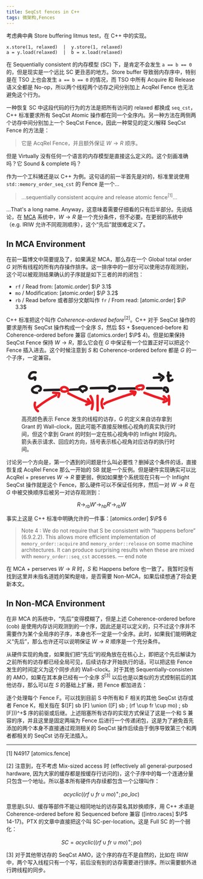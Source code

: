 ```yaml
---
title: SeqCst fences in C++
tags: 微架构,Fences
---
```


考虑典中典 Store buffering litmus test，在 C++ 中的实现。

```
x.store(1, relaxed)  |  y.store(1, relaxed)
a = y.load(relaxed)  |  b = x.load(relaxed)
```

在 Sequentially consistent 的内存模型 (SC) 下，是肯定不会发生 `a == b == 0` 的，但是现实是一个远比 SC 更丑恶的地方。Store buffer 导致弱内存序中，特别是在 TSO 上也会发生 `a == b == 0` 的情况，而 TSO 中所有 Acquire 和 Release 语义全都是 No-op，所以两个线程两个访存之间分别加上 AcqRel Fence 也无法避免这个行为。

一种恢复 SC 中这段代码的行为的方法是把所有访问的 relaxed 都换成 `seq_cst`，C++ 标准要求所有 SeqCst Atomic 操作都在同一个全序内。另一种方法在两侧两个访存中间分别加上一个 SeqCst Fence，因此一种常见的定义/解释 SeqCst Fence 的方法是：

> 它是 AcqRel Fence，并且额外保证 $W \to R$ 顺序。

但是 Virtually 没有任何一个语言的内存模型是直接这么定义的。这个刻画准确吗？它 Sound & complete 吗？

作为一个工科猪还是以 C++ 为例。这句话的前一半首先是对的，标准里说使用 `std::memory_order_seq_cst` 的 Fence 是一个...

> ...sequentially consistent acquire and release atomic fence<sup>[1]</sup>...

...That's a long name. Anyway，这意味着需要仔细看的只有后半部分。先说结论，在 [MCA](/post/mca) 系统中，$W \to R$ 是一个充分条件，但不必要。在更弱的系统中（e.g. IRIW 允许不同观测顺序），这个“先后”就很难定义了。

## In MCA Environment

在前一篇博文中简要提及了，如果满足 MCA，那么存在一个 Global total order $G$ 对所有线程的所有内存操作排序。这一排序中的一部分可以使用访存观测到，这个可以被观测结果确认的子序就是如下三者的并的闭包：

- `rf` / Read from: [atomic.order] $\P 3.1$
- `mo` / Modification: [atomic.order] $\P 3.2$
- `rb` / Read before 或者部分文献叫作 `fr` / From read: [atomic.order] $\P 3.3$

C++ 标准把这个叫作 _Coherence-ordered before_<sup>[2]</sup>。C++ 对于 SeqCst 操作的要求是所有 SeqCst 操作构成一个全序 $S$，然后 $S + $sequenced-before 和 Coherence-ordered before 兼容 ([atomics.order] $\P$ 4)。但是如果保持 SeqCst Fence 保持 $W \to R$，那么它会在 $G$ 中保证有一个位置正好可以把这个 Fence 插入进去。这个时候注意到 $S$ 和 Coherence-ordered before 都是 $G$ 的一个子序，一定兼容。

<figure>
<svg class="inline-svg" xmlns="http://www.w3.org/2000/svg" viewBox="0 0 333.81818182 101.45454545"><defs><style>.cls-1{fill:#231f20;}.cls-2{fill:#ed1c24;}</style></defs><path class="cls-1" d="M32.69598586,52.22019527c-1.38301334-.0123821-2.86089079-.00341099-4.12894488-.27793462-1.1675919-.25277436-2.13185397-.67090319-2.78090367-1.29164451-.07623533-.07291031-.55060832-.60475731-.37685777-.37355586-.17704037-.23557906-.33306296-.50128649-.45819123-.76702518-.12671998-.26911904-.00580825-.03305764.00922281.01380909-.03860572-.12037234-.06867907-.24241798-.10433309-.36340661-.11582415-.39303862.00136787.32717675-.02724791-.0851087-.01196918-.1724475-.01165274-.34420737-.00139331-.51672165.01813381-.3049235.00601267-.03674933-.00501615.01808567.03372986-.16770385.08337223-.33294463.13388999-.49597507.0011042-.00356348.16176441-.37568061.06650555-.17656566-.09848506.2058585.10591671-.16760787.10248513-.16267484.09881484-.14205016.17934791-.29747437.27780832-.44041178-.03117643.04525958-.17267156.20949679.01119614-.017842.2253143-.27858444.48250856-.53494777.74437899-.7785343.74798144-.69575707,1.789463-1.33073585,2.89597554-1.91220463,1.17534199-.61763844,2.45063054-1.14375663,3.81242601-1.30738824.31099036-.03736821,1.081459-.04580153,1.57174038-.00198307.29726871.02656812.0181346.0021175-.0350012-.00732657.16709643.02969881.33420572.0638503.49915587.10422653.32866836.0804509.6599926.17770926.97325267.30626035-.31473832-.12915771.23729386.13263201.32220525.18001381.11029161.06154434.21840587.12687003.32520422.19422675.04309682.02718076.46465225.32388895.25962745.16614771-.079674-.0612993.30839073.28405581.40159339.37927418.03699368.03779375.37393349.41864167.2097712.21362481-.12399905-.15485831.13788413.21147659.16175556.25016739.06518825.10565709.12447689.21358266.1849638.3219664.3424344.61359267-.02044435-.14536678.07838103.19699663.03086269.10691845.05652423.21587464.08836274.32242259.13307052.44532208.01931217-.16302119.00986607.10810106-.00593493.1703446-.05958085.80881632.02230897.33863528-.05140344.29513954-.132037.583845-.23270668.86575278.15081776-.42233869-.15611422.24301714-.24446168.39758718-.01792554.03136198-.23734515.31062187-.06538325.10065143.19149826-.23382489-.24916213.23629574-.24333671.23012697-.03073291.03254428-.30570674.23154273-.08098147.07538364.23122789-.16067769-.15178297.074341-.19476441.09629757-.33772753.17252421.33745764-.18359877.00717978-.0002047-.10260398.05697313-.60974472.1177988-.08436536.05917159-1.34170958.1497217-2.5,1.04184118-2.5,2.5,0,1.23528695,1.14945026,2.65070817,2.5,2.5,2.04215251-.2278843,3.67577246-1.15197574,4.85446336-2.85574942.91059133-1.31624122,1.38434019-3.0455821,1.23745779-4.64125895-.35427175-3.84867916-3.72038253-6.68933394-7.41172068-7.27079987-6.76810669-1.0661238-19.07375367,5.50559237-14.791933,13.73276968,2.30367924,4.42633615,7.56054511,5.03281384,12.00636448,5.07261721,1.35101965.01209566,2.5-1.15767647,2.5-2.5,0-1.36556845-1.14428351-2.48786229-2.5-2.5h0Z"/><path class="cls-1" d="M47.72306277,51.75668575c10.542117-.41197666,21.09059019-.63528841,31.64069739-.66983527,3.21677299-.01053349,3.22301127-5.01055391,0-5-10.55010721.03454686-21.09858039.25785861-31.64069739.66983527-3.2069467.12532466-3.22310496,5.12595611,0,5h0Z"/><path class="cls-2" d="M91.85900578,49.73371439c-1.23261258.10980078-2.47395992.21706211-3.7114164.12426726-.13537282-.01015139-.27236668-.01873319-.40694183-.0370577.12663565.01724342.34821361.07302557-.13900776-.03648799-.26530094-.05963214-.52508528-.12898179-.78660506-.203085.00147923.00041915-.42066907-.14445136-.19014446-.05451911.23720713.09253924-.18795718-.09422977-.23652403-.12041951-.11739767-.06330686-.67879234-.43654143-.34945875-.17962942-.21173816-.16517621-.39223957-.36132175-.58207646-.54971099-.19551797-.19402701-.00284583.02527453.02989101.06826603-.06789063-.08915706-.12901335-.18475028-.18870502-.27946649-.09320446-.14789287-.31383458-.73392153-.18306304-.29616252-.02832537-.09481944-.04897017-.22569202-.09243752-.31328172-.13287788-.26775805-.0203134.32196063-.0129013.02363801.00247913-.09978026.00612132-.22674335-.0069069-.32549875.04549515.34485845-.04783023.22103835.00043085.00916697-.00359965.01580285.12119537-.40202439.04807175-.20605088-.07130031.19108699.10312931-.19456257.09850208-.18652278.06191095-.10757011.12582847-.2138318.19380373-.3176489.0441269-.06739403.32157542-.39390929.11163687-.16444441-.16568016.18109003.27971512-.26343395.36281081-.3500042.07066099-.07361561.36503547-.30365824-.03270345-.0017595.08172306-.06203087.16687645-.11999763.25207734-.1770769.17133398-.11478307.34794855-.22061441.52958757-.31825892.16363891-.08796811.71221708-.28175105.25305063-.13248071.23272686-.07565713.46111904-.15761199.69823643-.21976576.23868925-.06256579.47874731-.10451675.72023039-.15249574-.44034079.08748897-.03667685.01154025.17530047.00035076.24637085-.01300501.49327565-.01323323.73971602-.0027729.20462017.00868524.76376625.11733448.27885073.0080457.47880334.10791124.94596118.20799443,1.40964042.37404739.05879076.02105417.50968042.21047668.24988642.09290644-.23609089-.10684335.11576968.06100943.13127543.06907245.24495633.12737775.4888856.25368605.72627991.39501623.23817488.14179488.46683783.29555258.69635756.45052704.36663997.24755969-.08846662-.09863818.25130459.18672807.42874923.36009691.83854082.73969139,1.22444202,1.14553097.22080372.232212.43424601.47170206.6404799.7169413.07729226.09191067.15306312.1850642.22848011.27850934.27354614.33893635-.31920164-.45708818.11890828.15954114.07177119.10101624.14561085.20038609.21423872.30361685.17026156.2561092.14752393.52345725.13345339.0570066-.01088429-.36082366-.04102251-.6015973.11436562-.97044407.18447054-.19457246.21331499-.22582593.08653335-.09376042-.10092249.09662925-.09761872.10110628.00991132.01343111.23207124-.19522653-.10323347.04761265-.10459724.04998327.06553665-.11392127.33119283-.08720741-.00242464-.00819993-.32585443.07716903-.65113201.13732972-.98204879.18773757-.81961711.12485052-1.5128721.33528881-2.28196612.66002956-1.20964447.5107579-1.56321987,2.38692818-.89687884,3.42047458.81132964,1.25843495,2.12612018,1.4434045,3.42047458.89687884-.36036536.15215996.049892.01933324.10417536.01362484.20266494-.02131208.40916133-.08223007.61163987-.11441546.37032169-.05886524.746148-.0977417,1.11178426-.18311199.90773897-.21194269,1.80282062-.66802996,2.47228892-1.32502487,1.67083207-1.63970149,1.48150462-3.8538417.16435995-5.62377102-1.92941334-2.59267285-4.41099304-4.80390041-7.56374385-5.74825545-2.76178575-.82724784-6.10033126-.45107717-8.45926586,1.27248067-1.41794952,1.03602619-2.6529931,2.4678259-3.07992122,4.21458604-.40925846,1.6744654-.06432033,3.52568474.9231653,4.94204063,1.15881164,1.66208969,2.80221678,2.82849054,4.77209532,3.33700448,1.96327543.50680938,3.98574997.39795938,5.98200122.22013389,1.29906094-.11571998,2.56418697-1.06693908,2.5-2.5-.05621405-1.25505454-1.10502901-2.62426362-2.5-2.5h0Z"/><path class="cls-1" d="M101.9980981,51.02648585c5.43887666-.53974709,10.89992668-.80286929,16.3654993-.78851637,1.30779651.00343435,2.56036171-1.15234323,2.5-2.5-.06080017-1.35744591-1.09839871-2.49631931-2.5-2.5-5.4655741-.01435292-10.92662411.24876942-16.3654993.78851637-1.29745092.12875735-2.56460646,1.05757357-2.5,2.5.05570978,1.24379609,1.10632794,2.63830621,2.5,2.5h0Z"/><path class="cls-1" d="M129.15062465,50.771595c.22211143.17127687-.26058312-.20872918-.32548622-.26069565-.20615114-.16506064-.41102545-.33174691-.61456936-.50001213-.47493609-.3926191-.94274286-.79393298-1.40304597-1.20360937-.82199101-.73158383-1.62004346-1.49005272-2.39264763-2.27360414-.17858503-.18111546-.35800925-.36187725-.5297582-.54953312-.0813295-.08886202-.17246387-.17781473-.24335276-.27542289.13359429.18394833.02299189.06368962.04104542.00972038.02674642-.07995575-.07891048-.14394624.01265595.06011507-.02891923-.06444826-.04067212-.3783314-.03271636-.10678833.00962504.32851861.03629096-.11547248.02630068-.11351342.00784353-.00153809-.11130325.40532491.03108532-.00218793.17024142-.48722706.05172681-.11047181.00843225-.03723828.05787468-.09789606.12198387-.19519079.17729928-.29413305.13674556-.24459574-.00332963.02178767-.04217469.0579414.08236267-.07665628.1561631-.16279015.23811972-.24023002.08169682-.07719439.16522282-.15384536.25315861-.22399489-.0543876.04338694-.28280261.16861031-.04981119.05733056.23597523-.11270486.45384351-.28002718.68838723-.40047166.12526797-.06432845.61794384-.28622386.23313366-.1251574.23855159-.09984835.48281248-.1886949.72745752-.27234853.53152799-.18175003,1.07476543-.32972385,1.62597783-.43814332.05438016-.01069618.57986856-.09900667.3056667-.05982744-.24306257.0347299.17576237-.01617184.18050428-.0165333.25714338-.01960113.51415874-.03601309.77214012-.03882012.25795801-.00280678.51461111.00959029.77207719.02290904.00448064.00023178.42496245.04111217.18038541.01076382-.21201956-.02630846.20938038.0406306.24880509.04864861.43704808.08888474.85057932.22787194,1.27181907.37027779.27099302.0916129-.05085614-.01686877-.08837338-.03680461.0973368.05172267.19868534.09629261.29651481.14727048.22878443.11921708.44491891.25523185.66447639.39004537.02472261.01518027.32877627.2202478.10351727.06065164-.24270234-.17195478.11986721.10283342.17237161.14951168.16369795.14553324.31984396.29860305.46804867.45989723.07416195.08071195.14510871.16365238.21651117.24680167-.03791757-.0441556-.1859021-.30421318-.06155192-.06748016.05475208.10423488.13290105.20816829.19744169.30701244.05914294.09057757.19131879.33991494.08403496.09179138.04962955.11478208.0629171.2513592.11502435.3630494.13570732.29088426.0147015-.23429444.01231115.08412077-.002472.32929126.02104825-.0694217.03517333-.11776303-.03949334.13516108-.06846461.27119018-.11870705.40337719.19770521-.5201591-.2577713.24386449-.09042034.06060909.20871995-.22855595-.5287691.45523897-.07722403.10000315-.23920532.18818564-.51791185.33098626-.78983672.4652283.33866199-.16718837-.30093603.1006918-.42586369.13923088-.58639022.18089621-1.18806353.30511303-1.78845177.42917062-1.28278416.26506034-2.14311394,1.84847792-1.74609855,3.07529661.43937264,1.35770701,1.70094083,2.03008024,3.07529661,1.74609855,1.44937343-.29948251,2.97243092-.66712802,4.19854986-1.53767155,1.48713994-1.05586824,2.5673428-2.56825935,2.70910771-4.42493183.26050283-3.41176412-2.73601906-6.10996984-5.62737203-7.27382313-2.83150186-1.13976149-6.16163908-.82928208-8.94851138.29098609-1.60949008.64698354-3.06319331,1.47182334-4.10794094,2.89594227-.99316998,1.35381229-1.4372696,3.28358025-.84030553,4.89579688.6371902,1.72085505,2.13319427,2.99846433,3.44446317,4.22178932,1.34903774,1.25856075,2.77298972,2.42059235,4.23332985,3.546705,1.04006447.80202532,2.84474293.19280877,3.42047458-.89687884.70058664-1.32600071.21348352-2.56424043-.89687884-3.42047458h0Z"/><path class="cls-1" d="M144.54045366,47.65878135c11.72140841-.50897927,23.45604478-.63695134,35.18576512-.38371837,3.21875384.06948969,3.21808674-4.93052472,0-5-11.72972072-.25323297-23.46435709-.12526088-35.18576512.38371837-3.20519852.13917949-3.22255524,5.13993317,0,5h0Z"/><path class="cls-1" d="M184.1690338,45.04305376l1.12858347.4812888.17901894.23414723c-.01681689.00563791-.13646609-.23267813-.15822481-.26773413-.23577657-.37986536.10771213.13768856.07188966.17408302-.00003659.00003717-.07150935-.25800146-.08328964-.29366542-.13315613-.40312028.05993026.15268663.01726841.21144121.01578987-.02174606-.01390133-.25580176-.01409521-.30779014.00001405.003768.02652256-.29332616.01197516-.31013418-.05961336.3793624-.07238709.4715532-.03832121.27657242.01291767-.07781822.02875305-.15505744.04750612-.23171768.04752411-.20161069.15768294-.40534409.19174655-.60645185-.01376357.08125856-.26723628.5061711-.05142997.16017418.05653643-.09064346.10299031-.18815079.15904361-.27932484.04430695-.07206791.15839294-.19638879.17822508-.267501-.02008143.07200607-.38598439.42090716-.08961614.13101959.07623764-.07457055.14500834-.15554911.22216024-.22967679.07120905-.06841778.43202589-.29588852.1235214-.12002453-.31271166.1782623.04113495-.01344213.11972721-.06234668.10537364-.06556944.21269048-.12717177.32232039-.18534091.07551312-.04006693.43470004-.22633615.12036601-.07208578-.31078888.15251069.0478556-.01331518.13342653-.04262508.26503373-.09077981.53548299-.16383168.80956953-.22161277.05008533-.01055865.36529395-.05581943.36980718-.06779574-.03033462.08049589-.55182982.05553852-.00715914.01267531.50664027-.03987038,1.01570429-.03668273,1.52247184-.00070115.12645094.00897829.25265346.02006215.37875195.03307871l.09436971.00975397c.24204514.02926965.25056495.02985202.02555943.00174712l-.16237039-.02059217c.07714586.01211761.15404233.02562992.23068941.04053695.12897729.02624714.25811751.05115749.38624097.08148048.20737219.04907879.41324286.10531135.61633606.16988997.08722499.02773539.54597742.25115088.60337723.21804364-.10788209.06222457-.47735759-.22368056-.16060818-.05671818.09327495.04916633.18817082.09455334.28057096.14539624.14156785.07789729.50880261.41715089.65344446.41692738-.06507114.00010055-.43925687-.40028581-.15453281-.10393526.06864259.07144555.14525179.13518293.21414159.20673041.03909805.0406064.1611716.20899874.19621902.21910267-.0670877-.01934091-.31761141-.50665255-.13356696-.15404023.04293328.08225623.09670103.17239963.14465077.25018705.17138109.27802639-.15367737.00567448-.07927528-.19847868-.0086099.02362484.0836887.2822612.08342273.28149107.14330283.41494495.00388764-.46088556-.01028261-.12911791-.00493595.11556512-.00542799.24007117.00036103.3555386.01685962.3362809.12815075-.45891207.01533307-.14369095-.03797359.10610108-.07157112.2275763-.094515.33795777-.06766859.32554902.2203484-.39578242.05011118-.10602972-.1205836.20523962-.24883565.41449223-.36537046.62168755-.16723543.29733949.29124387-.32071336.05817922-.06775009-.10426266.11316442-.20063494.23364303-.30694765.34526283-.16956808.17803286-.3479105.3480087-.53310011.50970796-.06989231.06102683-.1888302.1874545-.27901302.23388798.40909921-.21063764.1580512-.11717647.03847853-.03213564-.47879005.34051849-.96800046.66107816-1.48086185.94835546-.54225403.30374147-1.10206946.56672046-1.66838317.82165879-.33219541.14954493.39491235-.15097157.05273821-.02450052-.15396292.05690627-.30535233.12135047-.45888151.1796109-.3079737.1168682-.61817432.22782079-.92992824.33417694-1.18696731.40493884-2.3966089.73861709-3.60764739,1.06273048-1.26311408.33805052-2.159809,1.79688845-1.74609855,3.07529661.41962858,1.29669581,1.7215784,2.1083977,3.07529661,1.74609855,2.85482088-.76404317,5.77301315-1.61865621,8.31222413-3.1737549,2.8187299-1.72628553,5.46024023-4.5039973,4.73131223-8.07872675-.58412583-2.86460639-3.56632397-4.64837715-6.25130445-5.12824091-3.07482621-.54953758-6.68377408-.26561404-8.9818391,2.10835131-1.22006218,1.2603583-1.98921378,3.01464615-1.98262219,4.77992204.00775528,2.07692121,1.37398035,4.99274506,3.85884917,4.76822943,1.29886602-.11735659,2.56423962-1.06576364,2.5-2.5-.05615078-1.25364195-1.10518576-2.62602581-2.5-2.5h0Z"/><path class="cls-1" d="M203.17790087,48.77785694c11.266269-.50897728,22.54582957-.64870038,33.82124946-.41895336,3.21874954.06558497,3.2184192-4.93442176,0-5-11.27541978-.22974702-22.55498035-.09002392-33.82124946.41895336-3.20445877.14476813-3.22229899,5.1455741,0,5h0Z"/><path class="cls-2" d="M245.83767931,45.18478867c-.20238015.06200967-.40482717.11322117-.61095195.1608954-.46729678.10808023.30955487.0120719-.1700705.01288156-.21111874.00035639-.42028883.00072608-.63142652-.00525835-.04886955-.00138514-.39812346-.0433848-.08663408-.00056064.31949827.04392523-.12946811-.03323454-.18662908-.04618866-.20415566-.04626682-.40463276-.13225342-.60839715-.17225055-.26101449-.05123482.05639962.03887511.10642417.06066572-.09646937-.04202189-.19101875-.08906969-.28465862-.13696115-.22008189-.11255937-.41821268-.2557212-.63290818-.37584082.03308521.01851079.29441756.26275915.08811524.07165538-.10315447-.09555495-.21133785-.18441977-.31148313-.28357189-.07777758-.07700624-.14962897-.15862703-.2257047-.23720033.04311012.04452542.17443397.29663741.05066873.05765296-.05483272-.10587922-.29531867-.59982257-.23369468-.39921693.08063765.26250116.00832351-.09292449-.01409188-.12017362.03058612.03718181.00173956.41977193.02085307.13115571.0198375-.29954846-.03081825.11223297-.03988005.13671746.08727448-.23581093.09156627-.1956151-.00815049.00294558-.02593819.05164933-.26794589.26516396-.06323416.09489995.21599072-.17964504-.07476667.02201286-.10184245.04404249.16589895-.13498015.36530115-.24182354.55176349-.34515306.20071941-.11123019.40782375-.21167054.61508398-.30999528.11575174-.0549129.23251292-.10754626.34912741-.16057135.38823095-.17653022-.28566657.11038588.11021782-.04816346.99104068-.39690588,2.01566312-.70873086,3.05915624-.93399325.29219193-.06307646.58597535-.11856961.88081375-.16771835.12631652-.02105661.25280139-.04193057.37961862-.05979864-.05514338.0077695-.32589578.03904087-.02934041.00779809.55235061-.05819137,1.10539962-.09981659,1.66081695-.11293626.51211913-.01209691,1.02505467-.00346025,1.53643732.02668685.13686203.00806831.72757342.06953961.30304761.00396618.1175708.01816031.2343638.04164129.35008146.06901724.04865848.0115114.49216081.09614048.26092393.06116598-.19031312-.0287848.01218173.01889526.0758535.05723768-.00630582-.00379729-.36314483-.30251453-.15260497-.12070737.0652668.05635974.11917556.13567548.18756047.18672534-.00139426-.00104082-.29473578-.38057276-.12486715-.1543339.01501732.02000075.14632286.21091124.13519514.22935337-.01621669.02687616-.13648984-.48236788-.07320128-.18638677.03174505.14846181.2157197.4665336.16146893.61538911-.00752899.02065835.01580862-.50197831-.0411327-.20675146-.01689777.08761082-.01724395.28264799.00025608.3700711.05625565.28103057.04121923-.20647899.04180306-.20408472.02953849.12113622-.07481188.33520364-.10397507.44943207-.02270281.08892397-.05614268.17514279-.08669827.26154696.08227611-.23265791.12496066-.2516677-.01698551-.02948273-.05647881.08840493-.12939966.18842954-.17405271.28276549-.14099876.29788005.2224312-.21244692-.00891587.02293505-.18221104.18538896-.35671506.37537259-.54420205.55628079-.01741594.01680482-.29653526.26381592-.09237085.09130468.19581951-.16546011-.16011543.11314843-.19997057.14038847-.46808997.31992837-.96575612.58786477-1.47655088.83253406-1.18259062.56645767-1.58697471,2.35008257-.89687884,3.42047458.78308487,1.21462513,2.15555227,1.50277317,3.42047458.89687884,2.71463265-1.30030161,5.14518383-3.71015249,5.14254353-6.90613031-.00122652-1.48465547-.53570806-3.01345297-1.58747035-4.0813454-1.27692453-1.29650784-3.01298526-1.59334765-4.75518611-1.6714804-3.0219483-.13552578-6.12590649.41397142-8.91626288,1.57785386-1.5309826.63858644-3.22441763,1.36202477-4.09385422,2.87668873-.93189809,1.62347947-.76584203,3.63274266.21253084,5.20137324,1.88124885,3.01621656,5.86153385,4.31305638,9.21264043,3.28627085,1.24886117-.38265347,2.17016307-1.76489331,1.74609855-3.07529661-.40737887-1.25884293-1.73615861-2.15641302-3.07529661-1.74609855h0Z"/><path class="cls-1" d="M261.81818182,47.77272727h30.54545455c3.2172614,0,3.22259025-5,0-5h-30.54545455c-3.2172614,0-3.22259025,5,0,5h0Z"/><path class="cls-1" d="M296.79367903,48.05243384c-.14279266.32852065.29982605-.31379225.3938848-.3906452.10309227-.10814706.22597712-.1844563.36865455-.22892772.23775165-.08741361.26938285-.11192627.09489361-.07353796l.66459903-.08930242c-.07112377.00774283-.14220217.00734803-.2132352-.00118442l.66459903.08930242c-.23911207-.05206733-.1464698-.00244856.27792682.14885629-.2159456-.13451536-.14672957-.07863347.20764811.16764568-.17030846-.18869044-.11906614-.11900855.15372696.20904565-.0462328-.07184867-.0885596-.14592899-.1269804-.22224096-.22653558-.3772325.21096863.64912366.03913929.05087988-.04229545-.14725652-.07128571-.29641028-.09556408-.44751622l.08930242.66459903c-.04369673-.34482496-.0418686-.6843852.00175067-1.0289982l-.08930242.66459903c.02690022-.17098952.06046268-.33994239.10749395-.50665769.02088334-.07402675.043895-.14724629.06910891-.21991214.14125537-.4070945-.03521986.16948075-.10074111.2234775.0974125-.08027865.18110915-.34472136.25069458-.45241406.05302114-.08205727.23284009-.31800832-.02954112.01914809-.28438435.36543015-.03423069.05201036.0242946-.01102223.10356539-.11154144.23157231-.20218801.33289463-.31382531-.39343612.43348934-.38568763.28577589-.1803935.15609954.06610032-.04175301.13349055-.08077823.20244407-.11762371.39884584-.21312422-.12980706.09871974-.21020786.07504837.0407112.01198607.18423516-.06484415.22828641-.07836317.19248659-.05907282.38864607-.09746547.58748349-.12704466l-.66459903.08930242c.36417968-.0424485.7232213-.03907555,1.08697619.00490829l-.66459903-.08930242c.26404411.03937845.52236954.09500147.77691456.17604134.25089059.07987641.51284857.3175454-.07825197-.05327493.103093.06467425.22537382.1069804.33239506.16575851.10848747.05958338.21504661.12316595.31870211.19081813.21932833.14314762.3076156.34578733-.10661877-.09949273.18534212.19923298.40390155.36140759.58393081.57007207.35413706.41046564-.19639368-.29572339-.06288879-.08451014.08307184.13142495.17300653.25752686.25158491.39207996.06715119.11498586.13023851.23239883.18942654.3516706.09100488.18338699.17814735.58522754-.03575662-.10911295.17461908.56682025.34694939,1.10226675.43018429,1.69359734l-.08930242-.66459903c.08379448.67888138.09195397,1.35970481.01718124,2.03987995l.08930242-.66459903c-.02013034.14237764-.05207963.27846202-.07710547.41962246-.06198656.19235208-.0504584.18157364.03458448-.03233532.09726737-.20887602.09938969-.22353125.00636696-.0439657-.19145653.34510867.33615912-.40451678.14763967-.19289335-.32059551.35988605.35886654-.20186808.15886985-.11441529-.07824635.03421488-.17628124.08454955-.24735183.13423935.4463332-.31205885.45892191-.1781537.16329964-.09161866-.23061103.06750484-.4670577.10859666-.70458207.14232585l.66459903-.08930242c-.27818147.03426883-.55640846.05483209-.8362967.06864585-1.30413904.06436523-2.56253643,1.10378973-2.5,2.5.05819514,1.29928512,1.1010213,2.56904601,2.5,2.5,1.20244256-.05934605,2.49390081-.20728852,3.53133279-.87651124,1.45902964-.94118535,2.00208839-2.40498528,2.10641022-4.07699127.15277142-2.44852628-.61255909-4.94512798-2.24573814-6.78748542-1.64457367-1.85521149-4.35990732-2.68965775-6.76080517-2.12535526-1.11547815.26217987-2.22325143.92087234-2.96207659,1.79982651-.91523956,1.08882815-1.39637323,2.29629796-1.55346452,3.70252193-.16391479,1.46730549.33193842,2.99587838,1.28524613,4.11056157.65050864.76062644,1.67070698,1.2204746,2.67031714,1.20474974,1.10475419-.01737888,2.38717912-.63501075,2.84866625-1.69674636.27824153-.64014556.44544802-1.22399329.25202087-1.9263969-.15969159-.57989764-.60807206-1.20833377-1.14889971-1.49407768-.58020013-.30654619-1.28307569-.46020846-1.9263969-.25202087-.57671455.18663275-1.24118359.56707055-1.49407768,1.14889971h0Z"/><path class="cls-1" d="M30.35031904,10.00755918c-2.82212636-.48317056-5.89184194-.96697604-8.67650894-.01497981-3.06327467,1.04724404-5.17891902,3.63509074-6.56983378,6.47104523-.75151943,1.5322829-1.50437149,3.27534433-1.52678397,5.0119019-.01937397,1.5011284.62536495,2.96394989,1.68407413,4.01636748,2.13158027,2.11891291,5.35306304,2.5011965,8.13435336,1.67316053,1.6385754-.4878309,3.14498257-1.32097168,4.71184369-1.98756423-.31626896.13455087.1133094-.0329611.13126506-.05045858.56101674-.14533002.28982644-.37188217-.81357089-.67965643-.72066966-.059966-1.06450677-.35256274-1.03151131-.87779022-.1011444.28170125.00503342.84577087-.0148051,1.15447217-.00877853.13660001-.01955122.27298164-.03252772.40925767-.07717673.81049068.09970014-.37832029-.0672035.4186701-.09387634.44827385-.20098738.88785868-.33251802,1.32682959-.37529568,1.25251338.44996759,2.78007939,1.74609855,3.07529661,1.34604023.30658496,2.67340849-.40483544,3.07529661-1.74609855.42264741-1.41054526.69614542-2.9637946.6349559-4.44138648-.08739307-2.11034983-1.47585833-3.93590285-3.76114015-3.62882869-1.41796069.1905319-2.80191652,1.07235854-4.09971329,1.65493874-.04141039.0185891-.53592511.23274972-.30451343.13611096.20082944-.08386745-.19673102.07673121-.18658634.07287617-.32494895.12348276-.65130314.24245282-.98456812.341936-.29129505.0869547-.58593701.15250302-.88197303.21959167-.40973554.09285561.26216763-.01102886-.07715115.0206693-.16333676.01525844-.32721323.02272628-.49131218.0221278-.09954932-.00036306-.19862557-.00755205-.29801178-.01042826-.09489309-.00274618-.49867868-.08646468-.16451125-.00997792.32423072.07421237-.01400457-.01107658-.06268881-.02521278-.12829542-.03725252-.25994165-.06263909-.38818261-.10091192-.12832497-.03829791-.25235779-.08359857-.37845504-.12776827.09465943.03315757.44091242.23385615.05499661.01147326-.17277969-.0995638-.71166558-.47870637-.30216847-.13482659-.16605422-.13944588-.30266875-.32439322-.47004745-.45679287-.27233267-.21542018.30742263.29983669.06481032.06044891-.06201004-.06118587-.08640931-.16842195-.13373298-.24026214.24136867.36641223.10623449.27298364.05495569.08044147-.05914625-.22208295.03452398-.29197861-.00767143.10318761.01993522-.18669631-.01927864-.36838567.00709358-.55893554-.03614061.26113036.04614132-.10202821.06447239-.16334033.10514904-.35169309.21017086-.70031473.33573919-1.04553593.04568762-.12560759.09361173-.25036226.14223469-.37485131.16035422-.41055382-.12153839.26027855.05903719-.14178971.29205777-.65029366.62806829-1.28054862,1.00343877-1.88653687.16422044-.26511316.33557786-.52575453.51485231-.78095611.10209251-.14533119.20507267-.29263477.31449098-.43228115-.03683875.04701588-.16664795.2090177.01497808-.00622884.19660368-.23299668.39895616-.4610511.61667153-.67470274.12247272-.12018672.25069569-.2431097.38399225-.35233953-.22957954.1881289.11208892-.07282586.1992824-.12797297.13198965-.08347926.26660271-.16154977.40451647-.2348265.08451281-.04490359.55872979-.23975649.13993241-.08274159.28857487-.10819207.58321792-.19913673.88277809-.27171601.1703148-.04126492.94181322-.14378094.48652307-.10640436.35684539-.02929486.71049728-.05559463,1.06888365-.0600096.68828537-.00847901,1.37618582.03693813,2.06023025.11088067.1621089.01752334.32415344.03678175.48585845.05758266-.26926087-.03463636-.11964268-.016139.06056466.01204922.39725252.06213864.79393758.12633663,1.19027234.19419231,1.28416645.21985955,2.75510417-.34031562,3.07529661-1.74609855.27606805-1.21205783-.36774707-2.83931184-1.74609855-3.07529661h0Z"/><path class="cls-2" d="M96.5370648,58.00706031c14.14030874,7.34166633,28.67438881,13.90734586,43.5179811,19.69595596,1.25827803.4906953,2.74382117-.53973032,3.07529661-1.74609855.3889322-1.41547574-.48322463-2.58280904-1.74609855-3.07529661-14.44203409-5.63201298-28.56625206-12.04909023-42.32358342-19.19191422-2.85204602-1.48078593-5.38347181,2.83250213-2.52359574,4.31735343h0Z"/><path class="cls-2" d="M136.46662457,69.30790065c1.95363442,2.847267,4.01732976,5.61579818,6.16670791,8.3181769l.50596908-3.92644367c-.73433712.38180468-1.47629102.74818605-2.22803435,1.09454704-.35952998.16565117-.72148587.32547066-1.08415225.4840821-.6582181.28787041.46694394-.18733593-.19838795.08368672-.19994823.08144882-.39976054.16306954-.60043653.242721-1.5388404.61078997-3.10788756,1.14057358-4.69879197,1.59838855-1.25586798.36140145-2.16521497,1.78018345-1.74609855,3.07529661.41323412,1.27693627,1.72902057,2.13351675,3.07529661,1.74609855,3.45580622-.99447824,6.8139204-2.34874133,10.00420074-4.00746714.68744694-.35742501,1.09426382-1.08747094,1.19355092-1.8263772.11343513-.84419754-.17245693-1.45240817-.68758184-2.10006647-.25204444-.31689143-.50313586-.63452564-.75257248-.9534753-.11337966-.14497632-.22625275-.29034351-.33927934-.43559442.32414969.416566-.12099444-.15841087-.14815549-.19391007-.46971165-.61390814-.93401935-1.23195208-1.39304693-1.85388824-.93996101-1.27355254-1.8563082-2.56421277-2.75183414-3.86937071-.73845105-1.07623375-2.22889746-1.66510436-3.42047458-.89687884-1.07068871.69028716-1.68817626,2.26722144-.89687884,3.42047458h0Z"/><path class="cls-2" d="M174.22311304,79.87988872c2.63101377-2.55431661,6.75100212-3.6017601,10.08848874-4.89473001,3.97741013-1.54088158,7.97059121-3.04105489,11.97873014-4.50014169,8.01627405-2.9181722,16.09232361-5.67217613,24.22135954-8.25967589,4.60141087-1.46464472,9.22014143-2.87409285,13.85374171-4.23340736,3.08103929-.9038547,1.76982126-5.7305245-1.32919806-4.82139517-16.83591727,4.93899024-33.46543662,10.57401855-49.82869496,16.90600522-4.27006229,1.65235902-9.15846552,3.00430705-12.51996102,6.26781099-2.31284559,2.24542341,1.22460702,5.77909454,3.53553391,3.53553391h0Z"/><path class="cls-2" d="M227.72676418,54.04477399c1.47243739.01011554,2.94307036.08871417,4.40744148.24416097.15910997.01688994.31810764.03481531.47701835.05348088.07583864.00890797.72332056.08751933.33445297.03918946-.38731161-.04813648.16030586.02326832.23821513.03468529.18997268.02783894.37977247.05689823.56935624.08727638.7179464.11504088,1.43670944.24078597,2.14646789.39937386.0622608.01391151.2894528.11455651.34840108.08845125-.34924254-.16728314-.43943912-.20589635-.27058974-.11583963.16504138.09381278.08947056.03307736-.22671243-.18220626-.15928972-.15231258-.585857-.7613557-.43928014-1.01978011-.0340822.06008911-.00445235.57848841.01492824.09807191.01765248-.43757906-.03480728.05323315-.07041182.17001702-.0377447.12380366-.08125781.24557452-.12529945.36724536-.05819513.16077168-.12198083.31925062-.18279721.47899157-.21123647.55483592.23718672-.50545336-.01409938.03243121-.55782746,1.19404449-1.20663351,2.31953185-2.00128506,3.37300022-.36433471.48299798-.40457982,1.37240043-.25202087,1.9263969.15969159.57989764.60807206,1.20833377,1.14889971,1.49407768.58020013.30654619,1.28307569.46020846,1.9263969.25202087.65927884-.21335169,1.07991483-.59984464,1.49407768-1.14889971,1.03236301-1.3686021,1.80993673-2.8567199,2.45527869-4.4414242.32411645-.79590164.58598486-1.58754808.60772817-2.46038855.03262656-1.30972611-.65603603-2.61638255-1.81180729-3.25690734-.81866495-.45370153-1.75406675-.58630934-2.66142313-.74797706-.97613173-.17392173-1.95869882-.31122642-2.94253724-.43337004-1.7155995-.21299182-3.4418528-.32020295-5.17039878-.33207793-1.30794357-.00898548-2.56018387,1.15631369-2.5,2.5.06101304,1.36219848,1.09831737,2.49037054,2.5,2.5h0Z"/><path class="cls-1" d="M275.99695758,25.92705402c4.25760875-.4652173,8.53987146-.63552397,12.82097627-.50989389,1.30833849.03839352,2.5592423-1.17733563,2.5-2.5-.0621399-1.38735716-1.09822273-2.4588645-2.5-2.5-4.28110692-.12563014-8.56336962.04467682-12.82097627.50989389-1.295739.14158187-2.56501927,1.04835688-2.5,2.5.05521316,1.23270842,1.1077183,2.65213083,2.5,2.5h0Z"/><path class="cls-1" d="M285.8656149,17.77772551l4.02897331,2.72242898,2.06893224,1.39800407.98002054.66221245c.18148356.12263077.36327329.24482036.54445585.36789581.05166131.035093.55939735.39631106.27007857.17376665-.26118878-.20090677.06387158.08215153.10897263.11307719.12842009.13392587.09496626.08347968-.10036147-.15133858l-.10777181-.27863855c-.06975281-.34205661-.00590955-.72897009.11715133-1.04638468-.1631952.42093421.1421719-.10014913-.02286827.02567387-.61454.46851181-1.13601417,1.21983643-1.66335878,1.78556206-1.12474269,1.20660335-2.2494852,2.41320685-3.37422772,3.61981036-.89199511.95691628-1.01882577,2.60027058,0,3.53553391.9691327.889646,2.5830853,1.0217697,3.53553391,0,1.30233344-1.39711985,2.60466688-2.7942397,3.90700059-4.19135931.66514661-.71355703,1.42416931-1.41388991,1.9352737-2.25162514.70338249-1.15289227.65538172-2.66697088-.06118665-3.79604431-.57742216-.90982528-1.47292314-1.48528738-2.3473138-2.07612438l-2.39560575-1.61874155-4.90010268-3.31106227c-1.0863207-.73404084-2.81790934-.24359671-3.42047458.89687884-.66760115,1.26356906-.26246345,2.63709212.89687884,3.42047458h0Z"/><path class="cls-1" d="M304.62573169,21.77161597c2.17647303-.24753376,4.36873304-.30078106,6.55465535-.15920496.61449652.03979923,1.34279064-.30725673,1.76776695-.73223305.4336057-.4336057.76012615-1.14501564.73223305-1.76776695-.06391167-1.42691449-1.09922373-2.40927562-2.5-2.5-2.18592406-.14157621-4.37818407-.08832861-6.55465535.15920496-.68396813.07778879-1.2627244.22719049-1.76776695.73223305-.4336057.4336057-.76012615,1.14501564-.73223305,1.76776695.02895947.64655933.24134366,1.31713952.73223305,1.76776695.45649719.41905603,1.12317524.8055435,1.76776695.73223305h0Z"/><path class="cls-1" d="M303.79114549,12.27352752c-.30852816,5.10895442-.18117605,10.23694315.40864737,15.32183249.15858481,1.36716549.20969171,2.82766124,1.19273067,3.90021,1.12034834,1.22236073,2.60298017,1.23865499,4.11849908.97050023,2.32361852-.41113929,4.58615075-1.35989879,6.55446681-2.65286468,1.12724652-.74047625,1.60377638-2.21191097.89687884-3.42047458-.6553721-1.12047197-2.2870594-1.64140722-3.42047458-.89687884-1.52413291,1.0011867-2.98156403,1.64300789-4.75571341,2.02931256-.199148.04336264-.40218783.09287102-.60435572.11951038l.08869578-.00310027c-.54082247-.03578968-.40200544.13517672.41645108.51289921,1.1306164.82277839.63277991.63510055.60625776.16050397-.0260487-.14546631-.02942651-.15446533-.01013345-.02699704l-.04235359-.34622612c-.12124466-1.03950512-.23093456-2.07996249-.3179651-3.12294219-.34822602-4.17316375-.38403212-8.36575378-.13163153-12.54528512.08147732-1.34919259-1.20734262-2.5-2.5-2.5-1.42123413,0-2.41828274,1.14683416-2.5,2.5h0Z"/><path class="cls-2" d="M34.78223005,86.53757743c12.05935271-9.67816561,25.21779084-17.96757147,39.10037157-24.77016482,1.21225318-.59401531,1.54280393-2.31615391.89687884-3.42047458-.72335662-1.23670328-2.20368951-1.49311482-3.42047458-.89687884-14.28437785,6.99947766-27.70869491,15.5975331-40.11230973,25.55198434-1.05383696.84575092-.88143045,2.65410346,0,3.53553391,1.04134419,1.04134419,2.4790368.8478858,3.53553391,0h0Z"/><path class="cls-2" d="M65.99664711,57.07942182l10.12258173.87990945c.3843218.03340733.76851235.07143927,1.15320551.10024285.57164331.04280131-.41249813-.0370089-.07157071-.00341996.35073302.034555.2005329.08931622-.04839068-.05420477-.28311147-.1547461-.44710702-.40187387-.49198663-.74138332-.16546754-.59144473-.24511592-.73545077-.23894513-.43201812-.05436263.17696417-.0539673.48573118.00031734.12168972-.05683655.381155-.12739666.76047231-.20936417,1.13701025-.16394145.75310547-.3780903,1.49576742-.63896414,2.22099021-.05219888.14511159-.10783813.2888578-.1622196.43314805-.25672107.68115755.11987134-.22781371-.05922993.14991769-.18206495.3839819-.35907266.76672119-.55661548,1.14339751-.60696969,1.157375-.33405315,2.77011708.89687884,3.42047458,1.15247629.60890578,2.771939.33975435,3.42047458-.89687884.92155545-1.7572298,1.64101276-3.64274448,2.0137691-5.59498671.22965972-1.20280022.49126092-2.46108925-.00143454-3.62860033-.48488586-1.14900514-1.55082337-1.90569919-2.76467391-2.13303749-2.02544177-.3793387-4.16187656-.40929251-6.21340278-.58762225l-6.1504294-.53462853c-1.30639965-.11355931-2.5568399,1.23097252-2.5,2.5.06501535,1.45155553,1.10056522,2.37835357,2.5,2.5h0Z"/><path class="cls-2" d="M255.71720341,57.1808308c13.58397164,5.13073067,27.31263307,9.87115929,41.16825629,14.2151645,3.07746674.9648452,4.39411849-3.86048348,1.32919806-4.82139517-13.85562344-4.34400528-27.58428487-9.08443391-41.16825629-14.2151645-1.26334057-.47716974-2.74111864.52989477-3.07529661,1.74609855-.3858398,1.40422127.47817474,2.59639576,1.74609855,3.07529661h0Z"/><path class="cls-2" d="M294.83788956,63.8006524c2.54913771,2.31738524,5.09092773,4.64859629,7.56976654,7.04135273.10030402.09682077.29882493.24098096.35611248.36443274l-.16728035-.18983337c-.32649696-.97155402-.1926448-1.69162438.40155647-2.16021108.16296727-.12442245.1470935-.1298646-.04762133-.01632643l-.16095058.0707245c-.2232343.09971279-.45129098.19097765-.67645443.2862625-.78919683.33397292-1.57839364.66794587-2.36759044,1.00191884-1.61597439.68384941-3.23194875,1.3676989-4.8479231,2.0515484-1.20920801.51171374-1.56362169,2.38630491-.89687884,3.42047458.8108513,1.25769301,2.12660033,1.44442172,3.42047458.89687884,1.87903995-.79517383,3.7580799-1.59034766,5.63711991-2.38552136.84914718-.3593428,1.76439096-.66343783,2.5747916-1.10442436,1.46364431-.79645473,2.13603009-2.57456763,1.48434443-4.1188283-.45011977-1.066622-1.32174264-1.795127-2.1444545-2.57383405-.70668709-.66888816-1.41558612-1.33543991-2.12668098-1.99964026-1.48145728-1.38375977-2.97279582-2.75687734-4.47279756-4.12050783-.96761947-.87964925-2.59248841-1.02730325-3.53553391,0-.88022111.95886573-1.03347442,2.59601685,0,3.53553391h0Z"/><path class="cls-2" d="M25.91947921,74.59723327c-2.38284408,7.54780237.76554395,16.05677153,7.21950809,20.50651192,1.11211936.76676014,2.77490021.20685841,3.42047458-.89687884.72555699-1.24048337.21782372-2.65193344-.89687884-3.42047458-.1718527-.1184853-.34341655-.23718203-.51028205-.36268936-.35602974-.26778656.40234495.36583086-.17974879-.15179154-.28014567-.24911739-.5614751-.49330682-.82893186-.75661542-.26653025-.26239646-.52320338-.53463733-.76958891-.81604829-.13689629-.15635706-.27022755-.31584514-.40031016-.47790154-.26041343-.32442205.17801668.25034444-.06424015-.0881214-.46121287-.6443773-.88328964-1.31222546-1.25086661-2.01471717-.09666664-.18474366-.18934554-.37151609-.27890171-.55979991-.01818793-.03823848-.21293847-.45950086-.13067198-.27197302.09934622.22646138-.13716318-.34537676-.15669164-.39712896-.07367312-.19524051-.14320808-.39198873-.20947427-.58985738-.23851595-.71220074-.42869181-1.44007665-.56829973-2.17807804-.03872703-.20472049-.07497957-.41009437-.10491947-.61631664.03959999.2727597.00952872.08405273-.00456897-.07923783-.03583896-.41511509-.06915932-.82881266-.0787431-1.24566142-.01714848-.74587695.01057062-1.49975288.11030481-2.23973735-.0579604.43004106.02972186-.11944618.04423148-.19791329.03782761-.20456934.07948119-.40836442.12613241-.61112625.0935852-.40675264.20824364-.8073418.33386203-1.20524562.40637923-1.28723071-.4788893-2.7271038-1.74609855-3.07529661-1.34587928-.36980909-2.66736331.4539452-3.07529661,1.74609855h0Z"/><path class="cls-2" d="M141.91987424,63.02141932c4.67857218,7.49121994,5.44904734,16.78713637,2.21936403,24.98871852-.49486667,1.25668348.5427697,2.7446563,1.74609855,3.07529661,1.41895417.38988797,2.57861662-.48481026,3.07529661-1.74609855,3.68173626-9.34954281,2.59005257-20.33372757-2.72340577-28.84151232-1.70079477-2.72327266-6.02844759-.21616807-4.31735343,2.52359574h0Z"/><path class="cls-2" d="M167.2507335,66.40010818c-3.61594211,6.61383947-3.51233567,14.91547036.36465996,21.39857359,1.64986784,2.75890523,5.97450139.24748329,4.31735343-2.52359574-2.98070174-4.98432263-3.13311995-11.28765338-.36465996-16.35138211.64756461-1.18444606.29144118-2.72542786-.89687884-3.42047458-1.14289292-.66847647-2.77066242-.29167817-3.42047458.89687884h0Z"/><path class="cls-2" d="M304.61463664,62.043563c1.23158871,5.36355559,1.40676776,10.97818893.44458148,16.40202993-.2355829,1.32798006.3588885,2.69413102,1.74609855,3.07529661,1.20831816.33201123,2.83819588-.40956246,3.07529661-1.74609855,1.12557694-6.34487366.99874056-12.77477408-.44458148-19.06042606-.30225256-1.31630666-1.81373916-2.09279322-3.07529661-1.74609855-1.35096741.37126585-2.04926444,1.75501244-1.74609855,3.07529661h0Z"/><path class="cls-2" d="M156.22727273,60.81818182v30.54545455c0,3.2172614,5,3.22259025,5,0v-30.54545455c0-3.2172614-5-3.22259025-5,0h0Z"/></svg>
<figcaption>
高亮颜色表示 Fence 发生的线程的访存，G 的定义来自访存拿到 Grant 的 Wall-clock，因此可能不直接反映核心视角的真实执行时间，但这个拿到 Grant 的时刻一定在核心视角中的 Inflight 时段内。箭头表示请求、回应的方向，括号表示核心视角对应访存的执行时间。
</figcaption>
</figure>

讨论另一个方向是，第一个遇到的问题是什么叫必要性？删掉这个条件的话，直接恢复成 AcqRel Fence 那么一开始的 SB 就是一个反例。但是硬件实现确实可以比 AcqRel + preserves $W \to R$ 要更弱，例如如果整个系统现在只有一个 Inflight SeqCst 操作就是这个 Fence，那么硬件可以不保证任何序，然后一对 $W \to R$ 在 $G$ 中被交换顺序后被另一对访存观测到：

$$
R \to_{rb} W' \to_{hb} R' \to_{rb} W
$$

事实上这是 C++ 标准中明确允许的一件事：[atomics.order] $\P$ 6

> Note 4 : We do not require that S be consistent with “happens before” (6.9.2.2). This allows more efficient implementation of `memory_order::acquire` and `memory_order::release` on some machine architectures. It can produce surprising results when these are mixed with `memory_order::seq_cst` accesses. — end note

在 MCA + perserves $W \to R$ 时，$S$ 和 Happens before 也一致了。我暂时没有找到这里并未指名道姓的架构是啥，是否需要 Non-MCA，如果后续想通了将会更新本文。

## In Non-MCA Environment

在非 MCA 的系统中，“先后”变得模糊了，但是上述 Coherence-ordered before (cob) 是使用内存访问观测到的一个序，因此还是可以定义的，只不过这个序并不需要作为某个全局序的子序，本身也不一定是一个全序。此时，如果我们能明确定义“先后”，那么也许还可以说明保证 $W \to R$ 顺序是一个充分条件。

从硬件实现的角度，如果我们把“先后”的视角放在在核心上，即把这个先后解读为之前所有的访存都已经全局可见，后续访存才开始执行的话，可以把这些 Fence 发生的时间定义为这个同步点的 Wall-clock。对于其他 Sequentially-consisten 的 AMO，如果在其本身已经有一个全序 $S$<sup>[3]</sup> 以后也是以类似的方式控制前后的其他访存，那么可以在 $S$ 的基础上扩展，把 Fence 都加进去：

逐个处理每个 Fence F。可以找到目前 S 中所有和 F 相关的其他 SeqCst 访存或者 Fence K，相关指在 $([F] sb [F] \union ([F] sb ; (rf \cup fr \cup mo) ; sb [F]))^+$ 序的前驱或后继。上述阻塞所有访存的实现方式保证了这是一个和 S 兼容的序，并且这里是固定两端为 Fence 后进行一个传递闭包，这是为了避免首先添加的两个本身不直接通过观测相关的 SeqCst 操作后续由于倒序导致第三个和两者都相关的 SeqCst 访存无法插入。

---

[1] N4917 [atomics.fence]

[2] 注意到，在不考虑 Mix-sized access 时 (effectively all general-purposed hardware, 因为大家的缓存都是按缓存行访问的)，这个子序中的每一个连通分量只包含一个地址。所以基本所有硬件内存续都包含一个公理叫作：

$$
acyclic((rf \cup fr \cup mo)^+ ; po\_loc)
$$

意思是LSU、缓存等部件不能让相同地址的访存莫名其妙换顺序，用 C++ 术语是 Coherence-ordered before 和 Sequenced before 兼容 ([intro.races] $\P$ 14-17)。PTX 的文章中直接把这个叫 SC-per-location。这是 Full SC 的一个弱化：

$$
SC = acyclic((rf \cup fr \cup mo)^+ ; po)
$$

[3] 对于其他带访存的 SeqCst AMO，这个序的存在不是自然的，比如在 IRIW 中，两个写入线程只有一个写，前后没有别的访存需要进行排序。所以需要额外进行跨线程的同步。
